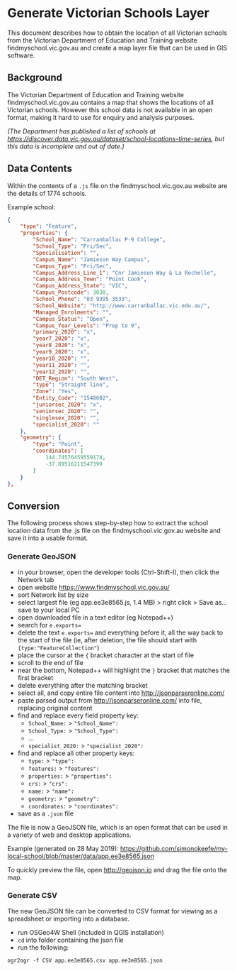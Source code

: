# Generate Victorian Schools Layer

This document describes how to obtain the location of all Victorian schools from the Victorian Department of Education and Training website findmyschool.vic.gov.au and create a map layer file that can be used in GIS software.

## Background

The Victorian Department of Education and Training website findmyschool.vic.gov.au contains a map that shows the locations of all Victorian schools. However this school data is not available in an open format, making it hard to use for enquiry and analysis purposes.

*(The Department has published a list of schools at https://discover.data.vic.gov.au/dataset/school-locations-time-series, but this data is incomplete and out of date.)*

## Data Contents

Within the contents of a `.js` file on the findmyschool.vic.gov.au website are the details of 1774 schools.

Example school:

```json
{
    "type": "Feature",
    "properties": {
        "School_Name": "Carranballac P-9 College",
        "School_Type": "Pri/Sec",
        "Specialisation": "",
        "Campus_Name": "Jamieson Way Campus",
        "Campus_Type": "Pri/Sec",
        "Campus_Address_Line_1": "Cnr Jamieson Way & La Rochelle",
        "Campus_Address_Town": "Point Cook",
        "Campus_Address_State": "VIC",
        "Campus_Postcode": 3030,
        "School_Phone": "03 9395 3533",
        "School_Website": "http://www.carranballac.vic.edu.au/",
        "Managed_Enrolments": "",
        "Campus_Status": "Open",
        "Campus_Year_Levels": "Prep to 9",
        "primary_2020": "x",
        "year7_2020": "x",
        "year8_2020": "x",
        "year9_2020": "x",
        "year10_2020": "",
        "year11_2020": "",
        "year12_2020": "",
        "DET_Region": "South West",
        "type": "Straight line",
        "Zone": "Yes",
        "Entity_Code": "1548602",
        "juniorsec_2020": "x",
        "seniorsec_2020": "",
        "singlesex_2020": "",
        "specialist_2020": ""
    },
    "geometry": {
        "type": "Point",
        "coordinates": [
            144.74576459559174,
            -37.89516211547399
        ]
    }
},
```

## Conversion

The following process shows step-by-step how to extract the school location data from the .js file on the findmyschool.vic.gov.au website and save it into a usable format.

### Generate GeoJSON

* in your browser, open the developer tools (Ctrl-Shift-I), then click the Network tab
* open website https://www.findmyschool.vic.gov.au/
* sort Network list by size
* select largest file (eg app.ee3e8565.js, 1.4 MB) > right click > Save as... save to your local PC
* open downloaded file in a text editor (eg Notepad++)
* search for `e.exports=`
* delete the text `e.exports=` and everything before it, all the way back to the start of the file (ie, after deletion, the file should start with `{type:"FeatureCollection"`)
* place the cursor at the `{` bracket character at the start of file
* scroll to the end of file
* near the bottom, Notepad++ will highlight the `}` bracket that matches the first bracket
* delete everything after the matching bracket
* select all, and copy entire file content into http://jsonparseronline.com/
* paste parsed output from http://jsonparseronline.com/ into file, replacing original content
* find and replace every field property key:
  * `School_Name:` > `"School_Name":`
  * `School_Type:` > `"School_Type":`
  * ...
  * `specialist_2020:` > `"specialist_2020":`
* find and replace all other property keys:
  * `type:` > `"type":`
  * `features:` > `"features":`
  * `properties:` > `"properties":`
  * `crs:` > `"crs":`
  * `name:` > `"name":`
  * `geometry:` > `"geometry":`
  * `coordinates:` > `"coordinates":`
* save as a `.json` file

The file is now a GeoJSON file, which is an open format that can be used in a variety of web and desktop applications.

Example (generated on 28 May 2019): https://github.com/simonokeefe/my-local-school/blob/master/data/app.ee3e8565.json

To quickly preview the file, open http://geojson.io and drag the file onto the map.

### Generate CSV

The new GeoJSON file can be converted to CSV format for viewing as a spreadsheet or importing into a database.

* run OSGeo4W Shell (included in QGIS installation)
* `cd` into folder containing the json file
* run the following:

```
ogr2ogr -f CSV app.ee3e8565.csv app.ee3e8565.json
```